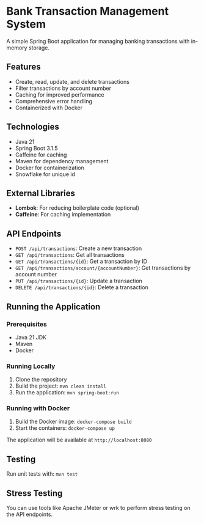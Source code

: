 # Bank Transaction Management System

A simple Spring Boot application for managing banking transactions with in-memory storage.

## Features

- Create, read, update, and delete transactions
- Filter transactions by account number
- Caching for improved performance
- Comprehensive error handling
- Containerized with Docker

## Technologies

- Java 21
- Spring Boot 3.1.5
- Caffeine for caching
- Maven for dependency management
- Docker for containerization
- Snowflake for unique id

## External Libraries

- **Lombok**: For reducing boilerplate code (optional)
- **Caffeine**: For caching implementation

## API Endpoints

- `POST /api/transactions`: Create a new transaction
- `GET /api/transactions`: Get all transactions
- `GET /api/transactions/{id}`: Get a transaction by ID
- `GET /api/transactions/account/{accountNumber}`: Get transactions by account number
- `PUT /api/transactions/{id}`: Update a transaction
- `DELETE /api/transactions/{id}`: Delete a transaction

## Running the Application

### Prerequisites

- Java 21 JDK
- Maven
- Docker

### Running Locally

1. Clone the repository
2. Build the project: `mvn clean install`
3. Run the application: `mvn spring-boot:run`

### Running with Docker

1. Build the Docker image: `docker-compose build`
2. Start the containers: `docker-compose up`

The application will be available at `http://localhost:8080`

## Testing

Run unit tests with: `mvn test`

## Stress Testing

You can use tools like Apache JMeter or wrk to perform stress testing on the API endpoints.